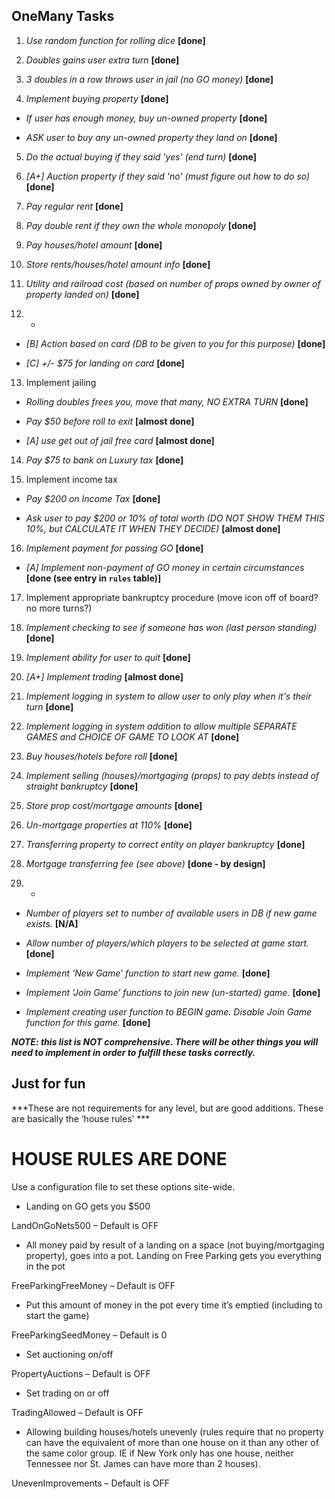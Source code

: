## OneMany Tasks

1. *Use random function for rolling dice* **[done]**

2. *Doubles gains user extra turn* **[done]**

3. *3 doubles in a row throws user in jail (no GO money)* **[done]**

4. *Implement buying property* **[done]**

 * *If user has enough money, buy un-owned property* **[done]**

 * *ASK user to buy any un-owned property they land on* **[done]**

5. *Do the actual buying if they said 'yes' (end turn)* **[done]**

6. *[A+] Auction property if they said 'no' (must figure out how to do so)* **[done]**

7. *Pay regular rent* **[done]**

8. *Pay double rent if they own the whole monopoly* **[done]**

9. *Pay houses/hotel amount* **[done]**

10. *Store rents/houses/hotel amount info* **[done]**

11. *Utility and railroad cost (based on number of props owned by owner of property landed on)* **[done]**

12. -

 * *[B] Action based on card (DB to be given to you for this purpose)* **[done]**

 * *[C] +/- $75 for landing on card* **[done]**

13. Implement jailing

 * *Rolling doubles frees you, move that many, NO EXTRA TURN* **[done]**

 * *Pay $50 before roll to exit* **[almost done]**

 * *[A] use get out of jail free card* **[almost done]**

14. *Pay $75 to bank on Luxury tax* **[done]**

15. Implement income tax

 * *Pay $200 on Income Tax* **[done]**

 * *Ask user to pay $200 or 10% of total worth (DO NOT SHOW THEM THIS 10%, but CALCULATE IT WHEN THEY DECIDE)* **[almost done]**

16. *Implement payment for passing GO* **[done]**

 * *[A] Implement non-payment of GO money in certain circumstances* **[done (see entry in `rules` table)]**

17. Implement appropriate bankruptcy procedure (move icon off of board? no more turns?)

18. *Implement checking to see if someone has won (last person standing)* **[done]**

19. *Implement ability for user to quit* **[done]**

20. *[A+] Implement trading* **[almost done]**

21. *Implement logging in system to allow user to only play when it's their turn* **[done]**

22. *Implement logging in system addition to allow multiple SEPARATE GAMES and CHOICE OF GAME TO LOOK AT* **[done]**

23. *Buy houses/hotels before roll* **[done]**

24. *Implement selling (houses)/mortgaging (props) to pay debts instead of straight bankruptcy* **[done]**

25. *Store prop cost/mortgage amounts* **[done]**

26. *Un-mortgage properties at 110%* **[done]**

27. *Transferring property to correct entity on player bankruptcy* **[done]**

28. *Mortgage transferring fee (see above)* **[done - by design]**

29. -

 * *Number of players set to number of available users in DB if new game exists.* **[N/A]**

 * *Allow number of players/which players to be selected at game start.* **[done]**

 * *Implement ‘New Game’ function to start new game.* **[done]**

 * *Implement ‘Join Game’ functions to join new (un-started) game.* **[done]**

 * *Implement creating user function to BEGIN game. Disable Join Game function for this game.* **[done]**

***NOTE: this list is NOT comprehensive.  There will be other things you will need to implement in order to fulfill these tasks correctly.***


## Just for fun

***These are not requirements for any level, but are good additions.  These are basically the ‘house rules’ ***

# HOUSE RULES ARE DONE

Use a configuration file to set these options site-wide.

* Landing on GO gets you $500

LandOnGoNets500 – Default is OFF

* All money paid by result of a landing on a space (not buying/mortgaging property), goes into a pot.  Landing on Free Parking gets you everything in the pot

FreeParkingFreeMoney – Default is OFF

* Put this amount of money in the pot every time it’s emptied (including to start the game)

FreeParkingSeedMoney – Default is 0

* Set auctioning on/off

PropertyAuctions – Default is OFF

* Set trading on or off

TradingAllowed – Default is OFF

* Allowing building houses/hotels unevenly (rules require that no property can have the equivalent of more than one house on it than any other of the same color group.  IE if New York only has one house, neither Tennessee nor St. James can have more than 2 houses).

UnevenImprovements – Default is OFF
